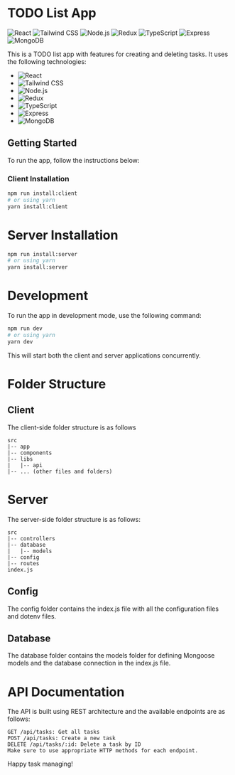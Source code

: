 # TODO List App
![React](https://img.shields.io/badge/React-blue?logo=react&style=plastic)
![Tailwind CSS](https://img.shields.io/badge/Tailwind%20CSS-blue?logo=tailwind-css&style=plastic)
![Node.js](https://img.shields.io/badge/Node.js-green?logo=node.js&style=plastic)
![Redux](https://img.shields.io/badge/Redux-purple?logo=redux&style=plastic)
![TypeScript](https://img.shields.io/badge/TypeScript-blue?logo=typescript&style=plastic)
![Express](https://img.shields.io/badge/Express-grey?logo=express&style=plastic)
![MongoDB](https://img.shields.io/badge/MongoDB-green?logo=mongodb&style=plastic)

This is a TODO list app with features for creating and deleting tasks. It uses the following technologies:

- ![React](https://img.shields.io/badge/React-blue?logo=react&style=plastic)
- ![Tailwind CSS](https://img.shields.io/badge/Tailwind%20CSS-blue?logo=tailwind-css&style=plastic)
- ![Node.js](https://img.shields.io/badge/Node.js-green?logo=node.js&style=plastic)
- ![Redux](https://img.shields.io/badge/Redux-purple?logo=redux&style=plastic)
- ![TypeScript](https://img.shields.io/badge/TypeScript-blue?logo=typescript&style=plastic)
- ![Express](https://img.shields.io/badge/Express-grey?logo=express&style=plastic)
- ![MongoDB](https://img.shields.io/badge/MongoDB-green?logo=mongodb&style=plastic)


## Getting Started

To run the app, follow the instructions below:

### Client Installation

```bash
npm run install:client
# or using yarn
yarn install:client
```
# Server Installation
```bash
npm run install:server
# or using yarn
yarn install:server
```
# Development
To run the app in development mode, use the following command:
```bash
npm run dev
# or using yarn
yarn dev
```
This will start both the client and server applications concurrently.

# Folder Structure
## Client
The client-side folder structure is as follows
```
src
|-- app
|-- components
|-- libs
|   |-- api
|-- ... (other files and folders)
```
# Server
The server-side folder structure is as follows:
```
src
|-- controllers
|-- database
|   |-- models
|-- config
|-- routes
index.js
```

## Config
The config folder contains the index.js file with all the configuration files and dotenv files.

## Database
The database folder contains the models folder for defining Mongoose models and the database connection in the index.js file.

# API Documentation
The API is built using REST architecture and the available endpoints are as follows:
```
GET /api/tasks: Get all tasks
POST /api/tasks: Create a new task
DELETE /api/tasks/:id: Delete a task by ID
Make sure to use appropriate HTTP methods for each endpoint.
```

Happy task managing!




